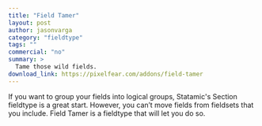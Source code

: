 ```yaml
---
title: "Field Tamer"
layout: post
author: jasonvarga
category: "fieldtype"
tags: ""
commercial: "no"
summary: >
  Tame those wild fields.
download_link: https://pixelfear.com/addons/field-tamer
---
```

If you want to group your fields into logical groups, Statamic's Section fieldtype is a great start. However, you can’t move fields from fieldsets that you include. Field Tamer is a fieldtype that will let you do so.
